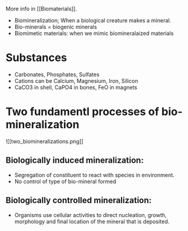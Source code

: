 More info in [[Biomaterials]].
- Biomineralization; When a biological creature makes a mineral.
- Bio-minerals = biogenic minerals
- Biomimetic materials: when we mimic biomineralaized materials

# Substances
- Carbonates, Phosphates, Sulfates
- Cations can be Calcium, Magnesium, Iron, Silicon
- CaCO3 in shell, CaPO4 in bones, FeO in magnets

# Two fundamentl processes of bio-mineralization
![[two_biomineralizations.png]]
## Biologically induced mineralization:
- Segregation of constituent to react with species in environment.
- No control of type of bio-mineral formed

## Biologically controlled mineralization:
- Organisms use cellular activities to direct nucleation, growth, morphology and final location of the mineral that is deposited.